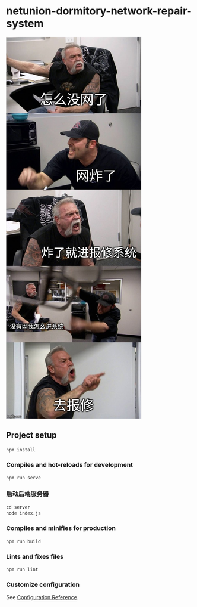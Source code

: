 # netunion-dormitory-network-repair-system

![networkOff](./src/assets/networkOff.jpg)

## Project setup

``` node
npm install
```

### Compiles and hot-reloads for development

``` node
npm run serve
```

### 启动后端服务器

``` node
cd server
node index.js
```

### Compiles and minifies for production

``` node
npm run build
```

### Lints and fixes files

``` node
npm run lint
```

### Customize configuration

See [Configuration Reference](https://cli.vuejs.org/config/).
